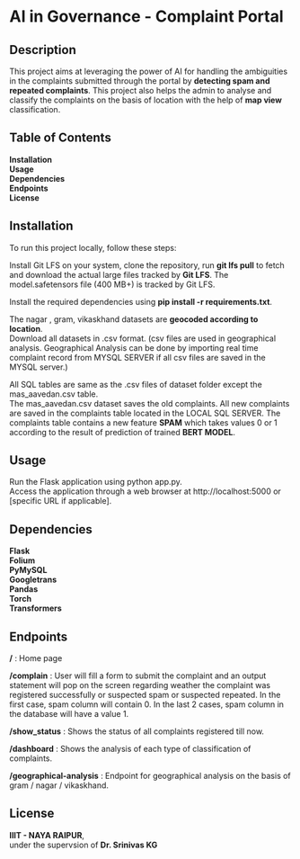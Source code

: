 # AI in Governance - Complaint Portal
## Description
This project aims at leveraging the power of AI for handling the ambiguities in the complaints submitted through the portal by __detecting spam and repeated complaints__. This project also helps the admin to analyse and classify the complaints on the basis of location with the help of __map view__ classification.

## Table of Contents
__Installation__  
__Usage__  
__Dependencies__  
__Endpoints__  
__License__  
## Installation
To run this project locally, follow these steps:  
  
Install Git LFS on your system, clone the repository, run __git lfs pull__ to fetch and download the actual large files tracked by __Git LFS__. The model.safetensors file (400 MB+) is tracked by Git LFS.  
  
Install the required dependencies using __pip install -r requirements.txt__.  

The nagar , gram, vikaskhand datasets are __geocoded according to location__.  
Download all datasets in .csv format. (csv files are used in geographical analysis. Geographical Analysis can be done by importing real time complaint record from MYSQL SERVER if all csv files are saved in the MYSQL server.)  

All SQL tables are same as the .csv files of dataset folder except the mas_aavedan.csv table.  
The mas_aavedan.csv dataset saves the old complaints. All new complaints are saved in the complaints table located in the LOCAL SQL SERVER. The complaints table contains a new feature __SPAM__ which takes values 0 or 1 according to the result of prediction of trained __BERT MODEL__.
  
## Usage
Run the Flask application using python app.py.  
Access the application through a web browser at http://localhost:5000 or [specific URL if applicable].  

## Dependencies
__Flask__  
__Folium__  
__PyMySQL__  
__Googletrans__  
__Pandas__  
__Torch__  
__Transformers__   
## Endpoints
__/__ :  Home page  
  
__/complain__ :  User will fill a form to submit the complaint and an output statement will pop on the screen regarding weather the complaint was registered successfully or suspected spam or suspected repeated.  In the first case, spam column will contain 0. In the last 2 cases, spam column in the database will have a value 1.  
  
__/show_status__ :  Shows the status of all complaints registered till now.  
  
__/dashboard__ :  Shows the analysis of each type of classification of complaints.  
  
__/geographical-analysis__ :  Endpoint for geographical analysis on the basis of gram / nagar / vikaskhand. 
  
## License
__IIIT - NAYA RAIPUR__,  
under the supervsion of __Dr. Srinivas KG__

